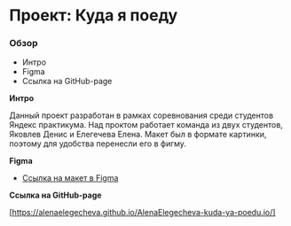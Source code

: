 # Проект: Куда я поеду

### Обзор
* Интро
* Figma
* Ссылка на GitHub-page

**Интро**

Данный проект разработан в рамках соревнования среди студентов Яндекс практикума.
Над проктом работает команда из двух студентов, Яковлев Денис и Елегечева Елена.
Макет был в формате картинки, поэтому для удобства перенесли его в фигму.

**Figma**

* [Ссылка на макет в Figma](https://www.figma.com/file/ufBbeLVlnlbucSFtdYEkpO/Куда-я-поеду?node-id=0%3A1)

**Ссылка на GitHub-page**

[https://alenaelegecheva.github.io/AlenaElegecheva-kuda-ya-poedu.io/]
